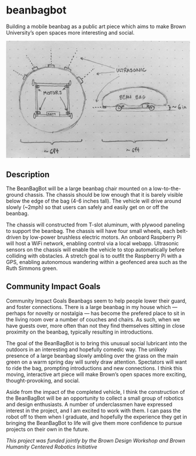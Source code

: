 # beanbagbot

Building a mobile beanbag as a public art piece which aims to make Brown University’s open spaces more interesting and social.

![A rough sketch](pics/first_sketch.jpg)

## Description

The BeanBagBot will be a large beanbag chair mounted on a low-to-the-ground chassis. The chassis should be low enough that it is barely visible below the edge of the bag (4-6 inches tall). The vehicle will drive around slowly (\~2mph) so that users can safely and easily get on or off the beanbag.

The chassis will constructed from T-slot aluminum, with plywood paneling to support the beanbag. The chassis will have four small wheels, each belt-driven by low-power brushless electric motors. An onboard Raspberry Pi will host a WiFi network, enabling control via a local webapp. Ultrasonic sensors on the chassis will enable the vehicle to stop automatically before colliding with obstacles. A stretch goal is to outfit the Raspberry Pi with a GPS, enabling autonomous wandering within a geofenced area such as the Ruth Simmons green.

## Community Impact Goals

Community Impact Goals
Beanbags seem to help people lower their guard, and foster connections. There is a large beanbag in my house which — perhaps for novelty or nostalgia — has become the prefered place to sit in the living room over a number of couches and chairs. As such, when we have guests over, more often than not they find themselves sitting in close proximity on the beanbag, typically resulting in introductions.

The goal of the BeanBagBot is to bring this unusual social lubricant into the outdoors in an interesting and hopefully comedic way. The unlikely presence of a large beanbag slowly ambling over the grass on the main green on a warm spring day will surely draw attention. Spectators will want to ride the bag, prompting introductions and new connections. I think this moving, interactive art piece will make Brown’s open spaces more exciting, thought-provoking, and social.

Aside from the impact of the completed vehicle, I think the construction of the BeanBagBot will be an opportunity to collect a small group of robotics and design enthusiasts. A number of underclassmen have expressed interest in the project, and I am excited to work with them. I can pass the robot off to them when I graduate, and hopefully the experience they get in bringing the BeanBagBot to life will give them more confidence to pursue projects on their own in the future.

_This project was funded jointly by the Brown Design Workshop and Brown Humanity Centered Robotics Initiative_